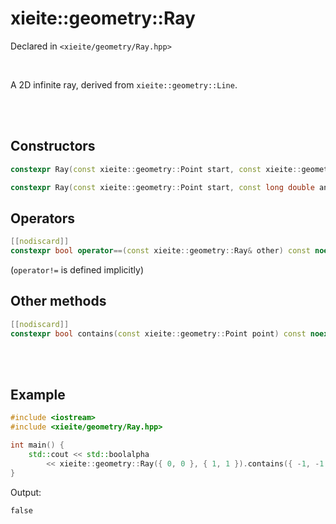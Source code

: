 # xieite::geometry::Ray
Declared in `<xieite/geometry/Ray.hpp>`

<br/>

A 2D infinite ray, derived from `xieite::geometry::Line`.

<br/><br/>

## Constructors
```cpp
constexpr Ray(const xieite::geometry::Point start, const xieite::geometry::Point intersection) noexcept;
```
```cpp
constexpr Ray(const xieite::geometry::Point start, const long double angle) noexcept;
```

## Operators
```cpp
[[nodiscard]]
constexpr bool operator==(const xieite::geometry::Ray& other) const noexcept;
```
(`operator!=` is defined implicitly)

## Other methods
```cpp
[[nodiscard]]
constexpr bool contains(const xieite::geometry::Point point) const noexcept override;
```

<br/><br/>

## Example
```cpp
#include <iostream>
#include <xieite/geometry/Ray.hpp>

int main() {
	std::cout << std::boolalpha
		<< xieite::geometry::Ray({ 0, 0 }, { 1, 1 }).contains({ -1, -1 }) << '\n';
}
```
Output:
```
false
```
